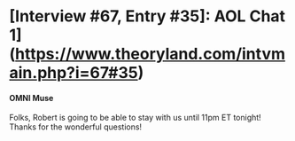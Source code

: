 # [Interview #67, Entry #35]: AOL Chat 1](https://www.theoryland.com/intvmain.php?i=67#35)

#### OMNI Muse

Folks, Robert is going to be able to stay with us until 11pm ET tonight! Thanks for the wonderful questions!

